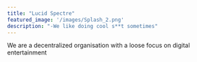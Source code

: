 ```yaml
---
title: "Lucid Spectre"
featured_image: '/images/Splash_2.png'
description: "-We like doing cool s**t sometimes"
---
```

We are a decentralized organisation with a loose focus on digital entertainment